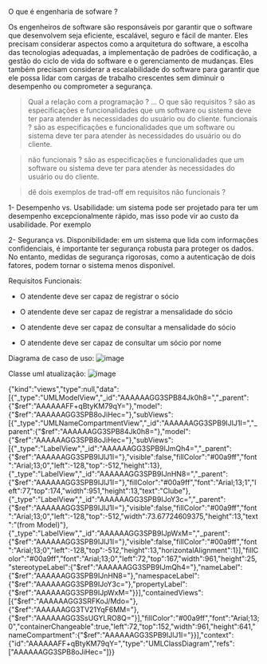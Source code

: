 O que é engenharia de sofware ?

Os engenheiros de software são responsáveis por garantir que o software que desenvolvem seja eficiente, escalável, seguro e fácil de manter. Eles precisam considerar aspectos como a arquitetura do software, a escolha das tecnologias adequadas, a implementação de padrões de codificação, a gestão do ciclo de vida do software e o gerenciamento de mudanças. Eles também precisam considerar a escalabilidade do software para garantir que ele possa lidar com cargas de trabalho crescentes sem diminuir o desempenho ou comprometer a segurança.



> Qual a relação com a programação ?
...
O que são requisitos ?
são as especificações e funcionalidades que um software ou sistema deve ter para atender às necessidades do usuário ou do cliente. 
> funcionais ?
são as especificações e funcionalidades que um software ou sistema deve ter para atender às necessidades do usuário ou do cliente.  

>  não funcionais ?
são as especificações e funcionalidades que um software ou sistema deve ter para atender às necessidades do usuário ou do cliente. 

>  dê dois exemplos de trad-off em requisitos não funcionais ? 

1- Desempenho vs. Usabilidade: um sistema pode ser projetado para ter um desempenho excepcionalmente rápido, mas isso pode vir ao custo da usabilidade. Por exemplo


2- Segurança vs. Disponibilidade: em um sistema que lida com informações confidenciais, é importante ter segurança robusta para proteger os dados. No entanto, medidas de segurança rigorosas, como a autenticação de dois fatores, podem tornar o sistema menos disponível.

Requisitos 
Funcionais:
- O atendente deve ser capaz de registrar o sócio 

- O atendente deve ser capaz de registrar a mensalidade do sócio 

- O atendente deve ser capaz de consultar a mensalidade do sócio 

- O atendente deve ser capaz de consultar um sócio por nome



Diagrama de caso de uso:
![image](https://user-images.githubusercontent.com/102562662/228097080-4bd6222e-6c27-4afa-a856-4dfdaf19046a.png)

Classe uml atualização:
![image](https://user-images.githubusercontent.com/102562662/227730176-d5d03d0b-dc29-4292-a3b3-343c555db3fc.png)

{"kind":"views","type":null,"data":[{"_type":"UMLModelView","_id":"AAAAAAGG3SPB84Jk0h8=","_parent":{"$ref":"AAAAAAFF+qBtyKM79qY="},"model":{"$ref":"AAAAAAGG3SPB8oJiHec="},"subViews":[{"_type":"UMLNameCompartmentView","_id":"AAAAAAGG3SPB9IJlJ1I=","_parent":{"$ref":"AAAAAAGG3SPB84Jk0h8="},"model":{"$ref":"AAAAAAGG3SPB8oJiHec="},"subViews":[{"_type":"LabelView","_id":"AAAAAAGG3SPB9IJmQh4=","_parent":{"$ref":"AAAAAAGG3SPB9IJlJ1I="},"visible":false,"fillColor":"#00a9ff","font":"Arial;13;0","left":-128,"top":-512,"height":13},{"_type":"LabelView","_id":"AAAAAAGG3SPB9IJnHN8=","_parent":{"$ref":"AAAAAAGG3SPB9IJlJ1I="},"fillColor":"#00a9ff","font":"Arial;13;1","left":77,"top":174,"width":951,"height":13,"text":"Clube"},{"_type":"LabelView","_id":"AAAAAAGG3SPB9IJoY3c=","_parent":{"$ref":"AAAAAAGG3SPB9IJlJ1I="},"visible":false,"fillColor":"#00a9ff","font":"Arial;13;0","left":-128,"top":-512,"width":73.67724609375,"height":13,"text":"(from Model)"},{"_type":"LabelView","_id":"AAAAAAGG3SPB9IJpWxM=","_parent":{"$ref":"AAAAAAGG3SPB9IJlJ1I="},"visible":false,"fillColor":"#00a9ff","font":"Arial;13;0","left":-128,"top":-512,"height":13,"horizontalAlignment":1}],"fillColor":"#00a9ff","font":"Arial;13;0","left":72,"top":167,"width":961,"height":25,"stereotypeLabel":{"$ref":"AAAAAAGG3SPB9IJmQh4="},"nameLabel":{"$ref":"AAAAAAGG3SPB9IJnHN8="},"namespaceLabel":{"$ref":"AAAAAAGG3SPB9IJoY3c="},"propertyLabel":{"$ref":"AAAAAAGG3SPB9IJpWxM="}}],"containedViews":[{"$ref":"AAAAAAGG3SRFKoJ/Mdo="},{"$ref":"AAAAAAGG3TV21YqF6MM="},{"$ref":"AAAAAAGG3SsUGYLRO8Q="}],"fillColor":"#00a9ff","font":"Arial;13;0","containerChangeable":true,"left":72,"top":152,"width":961,"height":641,"nameCompartment":{"$ref":"AAAAAAGG3SPB9IJlJ1I="}}],"context":{"id":"AAAAAAFF+qBtyKM79qY=","type":"UMLClassDiagram","refs":["AAAAAAGG3SPB8oJiHec="]}}


